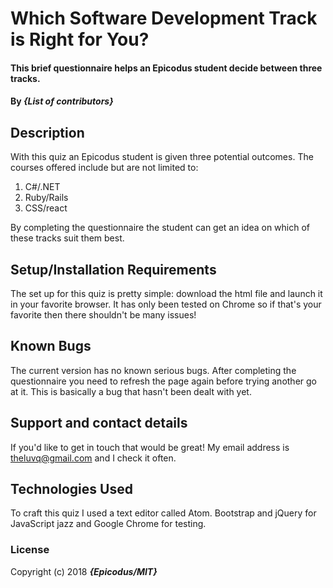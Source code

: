 #  Which Software Development Track is Right for You?

#### This brief questionnaire helps an Epicodus student decide between three tracks.

#### By _**{List of contributors}**_

## Description

With this quiz an Epicodus student is given three potential outcomes. The courses offered include but are not limited to:
1. C#/.NET
2. Ruby/Rails
3. CSS/react

By completing the questionnaire the student can get an idea on which of these tracks suit them best.

## Setup/Installation Requirements

The set up for this quiz is pretty simple: download the html file and launch it in your favorite browser. It has only been tested on Chrome so if that's your favorite then there shouldn't be many issues!

## Known Bugs

The current version has no known serious bugs. After completing the questionnaire you need to refresh the page again before trying another go at it. This is basically a bug that hasn't been dealt with yet.

## Support and contact details

If you'd like to get in touch that would be great! My email address is theluvq@gmail.com and I check it often.

## Technologies Used

To craft this quiz I used a text editor called Atom. Bootstrap and jQuery for JavaScript jazz and Google Chrome for testing.

### License

Copyright (c) 2018 **_{Epicodus/MIT}_**
